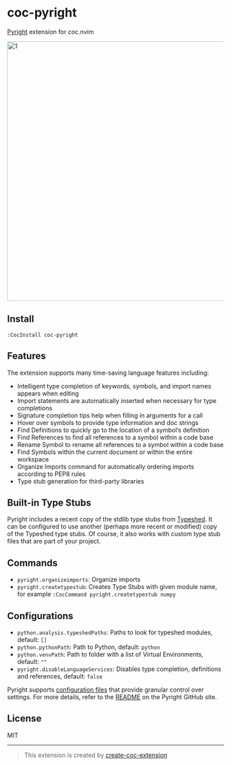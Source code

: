# coc-pyright

[Pyright](https://github.com/microsoft/pyright) extension for coc.nvim

<img width="603" alt="1" src="https://user-images.githubusercontent.com/345274/64470245-bda9a780-d172-11e9-9fda-48af0617a2ee.png">

## Install

`:CocInstall coc-pyright`

## Features

The extension supports many time-saving language features including:

- Intelligent type completion of keywords, symbols, and import names appears when editing
- Import statements are automatically inserted when necessary for type completions
- Signature completion tips help when filling in arguments for a call
- Hover over symbols to provide type information and doc strings
- Find Definitions to quickly go to the location of a symbol’s definition
- Find References to find all references to a symbol within a code base
- Rename Symbol to rename all references to a symbol within a code base
- Find Symbols within the current document or within the entire workspace
- Organize Imports command for automatically ordering imports according to PEP8 rules
- Type stub generation for third-party libraries

## Built-in Type Stubs

Pyright includes a recent copy of the stdlib type stubs from [Typeshed](https://github.com/python/typeshed). It can be configured to use another (perhaps more recent or modified) copy of the Typeshed type stubs. Of course, it also works with custom type stub files that are part of your project.

## Commands

- `pyright.organizeimports`: Organize imports
- `pyright.createtypestub`: Creates Type Stubs with given module name, for example `:CocCommand pyright.createtypestub numpy`

## Configurations

- `python.analysis.typeshedPaths`: Paths to look for typeshed modules, default: `[]`
- `python.pythonPath`: Path to Python, default: `python`
- `python.venvPath`: Path to folder with a list of Virtual Environments, default: `""`
- `pyright.disableLanguageServices`: Disables type completion, definitions and references, default: `false`

Pyright supports [configuration files](https://github.com/microsoft/pyright/blob/master/docs/configuration.md) that provide granular control over settings. For more details, refer to the [README](https://github.com/Microsoft/pyright/blob/master/README.md) on the Pyright GitHub site.

## License

MIT

---
> This extension is created by [create-coc-extension](https://github.com/fannheyward/create-coc-extension)
